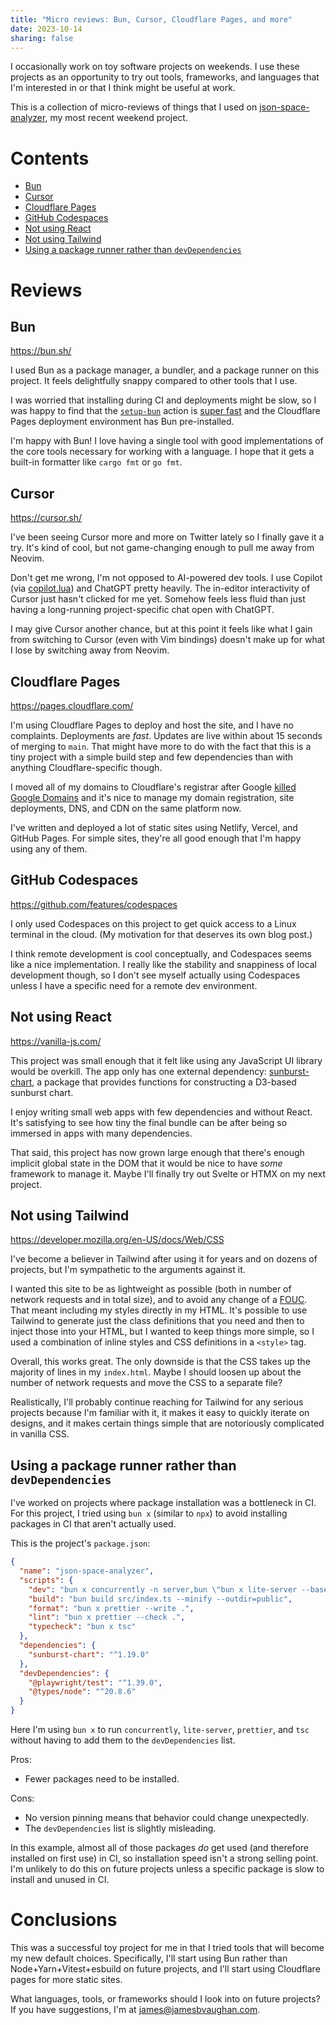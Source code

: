 ```yaml
---
title: "Micro reviews: Bun, Cursor, Cloudflare Pages, and more"
date: 2023-10-14
sharing: false
---
```


I occasionally work on toy software projects on weekends.
I use these projects as an opportunity to try out tools, frameworks, and languages that I'm interested in or that I think might be useful at work.

This is a collection of micro-reviews of things that I used on [json-space-analyzer](https://json-space-analyzer.com), my most recent weekend project.

# Contents

- [Bun](#bun)
- [Cursor](#cursor)
- [Cloudflare Pages](#cloudflare-pages)
- [GitHub Codespaces](#github-codespaces)
- [Not using React](#not-using-react)
- [Not using Tailwind](#not-using-tailwind)
- [Using a package runner rather than `devDependencies`](#using-a-package-runner-rather-than-devdependencies)

# Reviews

## Bun

https://bun.sh/

I used Bun as a package manager, a bundler, and a package runner on this project.
It feels delightfully snappy compared to other tools that I use.

I was worried that installing during CI and deployments might be slow,
so I was happy to find that the [`setup-bun`](https://github.com/oven-sh/setup-bun) action is [super fast](https://github.com/jamesbvaughan/json-space-analyzer/actions/runs/6520487509/job/17708087410) and the Cloudflare Pages deployment environment has Bun pre-installed.

I'm happy with Bun!
I love having a single tool with good implementations of the core tools necessary for working with a language.
I hope that it gets a built-in formatter like `cargo fmt` or `go fmt`.

## Cursor

https://cursor.sh/

I've been seeing Cursor more and more on Twitter lately so I finally gave it a try.
It's kind of cool, but not game-changing enough to pull me away from Neovim.

Don't get me wrong, I'm not opposed to AI-powered dev tools.
I use Copilot (via [copilot.lua](https://github.com/zbirenbaum/copilot.lua)) and ChatGPT pretty heavily.
The in-editor interactivity of Cursor just hasn't clicked for me yet.
Somehow feels less fluid than just having a long-running project-specific chat open with ChatGPT.

I may give Cursor another chance, but at this point it feels like what I gain from switching to Cursor (even with Vim bindings) doesn't make up for what I lose by switching away from Neovim.

## Cloudflare Pages

https://pages.cloudflare.com/

I'm using Cloudflare Pages to deploy and host the site, and I have no complaints.
Deployments are _fast_.
Updates are live within about 15 seconds of merging to `main`.
That might have more to do with the fact that this is a tiny project with a simple build step and few dependencies than with anything Cloudflare-specific though.

I moved all of my domains to Cloudflare's registrar after Google [killed Google Domains](https://9to5google.com/2023/06/15/google-domains-squarespace/) and it's nice to manage my domain registration, site deployments, DNS, and CDN on the same platform now.

I've written and deployed a lot of static sites using Netlify, Vercel, and GitHub Pages.
For simple sites, they're all good enough that I'm happy using any of them.

## GitHub Codespaces

https://github.com/features/codespaces

I only used Codespaces on this project to get quick access to a Linux terminal in the cloud. (My motivation for that deserves its own blog post.)

I think remote development is cool conceptually, and Codespaces seems like a nice implementation.
I really like the stability and snappiness of local development though,
so I don't see myself actually using Codespaces unless I have a specific need for a remote dev environment.

## Not using React

https://vanilla-js.com/

This project was small enough that it felt like using any JavaScript UI library would be overkill.
The app only has one external dependency: [sunburst-chart](https://github.com/vasturiano/sunburst-chart), a package that provides functions for constructing a D3-based sunburst chart.

I enjoy writing small web apps with few dependencies and without React.
It's satisfying to see how tiny the final bundle can be after being so immersed in apps with many dependencies.

That said, this project has now grown large enough that there's enough implicit global state in the DOM that it would be nice to have _some_ framework to manage it.
Maybe I'll finally try out Svelte or HTMX on my next project.

## Not using Tailwind

https://developer.mozilla.org/en-US/docs/Web/CSS

I've become a believer in Tailwind after using it for years and on dozens of projects,
but I'm sympathetic to the arguments against it.

I wanted this site to be as lightweight as possible (both in number of network requests and in total size), and to avoid any change of a [FOUC](https://en.wikipedia.org/wiki/Flash_of_unstyled_content).
That meant including my styles directly in my HTML.
It's possible to use Tailwind to generate just the class definitions that you need and then to inject those into your HTML, but I wanted to keep things more simple, so I used a combination of inline styles and CSS definitions in a `<style>` tag.

Overall, this works great.
The only downside is that the CSS takes up the majority of lines in my `index.html`.
Maybe I should loosen up about the number of network requests and move the CSS to a separate file?

Realistically, I'll probably continue reaching for Tailwind for any serious projects because I'm familiar with it, it makes it easy to quickly iterate on designs, and it makes certain things simple that are notoriously complicated in vanilla CSS.

## Using a package runner rather than `devDependencies`

I've worked on projects where package installation was a bottleneck in CI.
For this project, I tried using `bun x` (similar to `npx`) to avoid installing packages in CI that aren't actually used.

This is the project's `package.json`:

```json
{
  "name": "json-space-analyzer",
  "scripts": {
    "dev": "bun x concurrently -n server,bun \"bun x lite-server --baseDir public\" \"bun build src/index.ts --watch --outdir=public --sourcemap=external\"",
    "build": "bun build src/index.ts --minify --outdir=public",
    "format": "bun x prettier --write .",
    "lint": "bun x prettier --check .",
    "typecheck": "bun x tsc"
  },
  "dependencies": {
    "sunburst-chart": "^1.19.0"
  },
  "devDependencies": {
    "@playwright/test": "^1.39.0",
    "@types/node": "^20.8.6"
  }
}
```

Here I'm using `bun x` to run `concurrently`, `lite-server`, `prettier`, and `tsc` without having to add them to the `devDependencies` list.

Pros:

- Fewer packages need to be installed.

Cons:

- No version pinning means that behavior could change unexpectedly.
- The `devDependencies` list is slightly misleading.

In this example, almost all of those packages _do_ get used (and therefore installed on first use) in CI, so installation speed isn't a strong selling point.
I'm unlikely to do this on future projects unless a specific package is slow to install and unused in CI.

# Conclusions

This was a successful toy project for me in that I tried tools that will become my new default choices.
Specifically, I'll start using Bun rather than Node+Yarn+Vitest+esbuild on future projects, and I'll start using Cloudflare pages for more static sites.

What languages, tools, or frameworks should I look into on future projects? If you have suggestions, I'm at james@jamesbvaughan.com.
